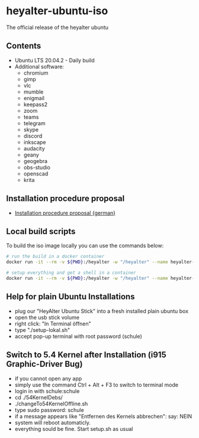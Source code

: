 # heyalter-ubuntu-iso

The official release of the heyalter ubuntu

## Contents

- Ubuntu LTS 20.04.2 - Daily build
- Additional software: 
  - chromium
  - gimp
  - vlc 
  - mumble
  - enigmail
  - keepass2
  - zoom
  - teams
  - telegram 
  - skype 
  - discord
  - inkscape
  - audacity 
  - geany 
  - geogebra 
  - obs-studio 
  - openscad 
  - krita

## Installation procedure proposal

- [Installation procedure proposal {german}](install_proposal.md)

## Local build scripts

To build the iso image locally you can use the commands below:

```bash
# run the build in a docker container
docker run -it --rm -v ${PWD}:/heyalter -w "/heyalter" --name heyalter-iso ubuntu:focal ./build-local.sh

# setup everything and get a shell in a container
docker run -it --rm -v ${PWD}:/heyalter -w "/heyalter" --name heyalter-iso ubuntu:focal
```

## Help for plain Ubuntu Installations
- plug our "HeyAlter Ubuntu Stick" into a fresh installed plain ubuntu box
- open the usb stick volume
- right click: "In Terminal öffnen"
- type "./setup-lokal.sh"
- accept pop-up terminal with root password (schule)

## Switch to 5.4 Kernel after Installation (i915 Graphic-Driver Bug)
- if you cannot open any app
- simply use the command Ctrl + Alt + F3 to switch to terminal mode
- login in with schule:schule  
- cd ./54KernelDebs/
- ./changeTo54KernelOffline.sh
- type sudo password: schule  
- if a message appears like "Entfernen des Kernels abbrechen": say: NEIN
- system will reboot automaticly.
- everything sould be fine. Start setup.sh as usual